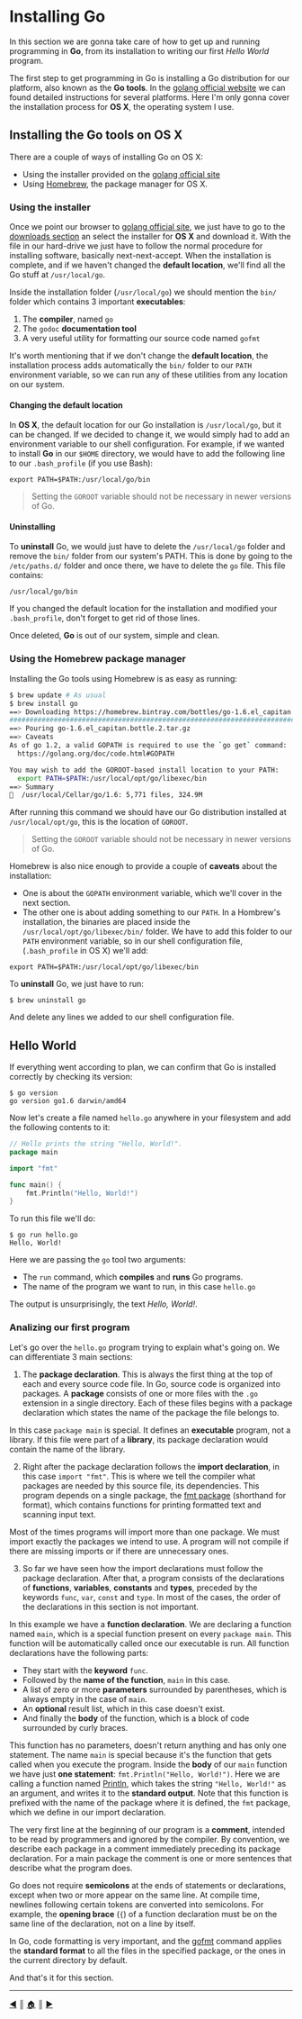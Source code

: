 # Installing Go
In this section we are gonna take care of how to get up and running programming in **Go**, from its installation to writing our first *Hello World* program.

The first step to get programming in Go is installing a Go distribution for our platform, also known as the **Go tools**. In the [golang official website][1] we can found detailed instructions for several platforms. Here I'm only gonna cover the installation process for **OS X**, the operating system I use.

## Installing the Go tools on OS X
There are a couple of ways of installing Go on OS X:

* Using the installer provided on the [golang official site][1]
* Using [Homebrew][3], the package manager for OS X.

### Using the installer
Once we point our browser to [golang official site][1], we just have to go to the [downloads section][2] an select the installer for **OS X** and download it. With the file in our hard-drive we just have to follow the normal procedure for installing software, basically next-next-accept. When the installation is complete, and if we haven't changed the **default location**, we'll find all the Go stuff at `/usr/local/go`.

Inside the installation folder (`/usr/local/go`) we should mention the `bin/` folder which contains 3 important **executables**:

1. The **compiler**, named `go`
2. The `godoc` **documentation tool**
3. A very useful utility for formatting our source code named `gofmt`

It's worth mentioning that if we don't change the **default location**, the installation process adds automatically the `bin/` folder to our `PATH` environment variable, so we can run any of these utilities from any location on our system.

#### Changing the default location
In **OS X**, the default location for our Go installation is `/usr/local/go`, but it can be changed. If we decided to change it, we would simply had to add an environment variable to our shell configuration. For example, if we wanted to install **Go** in our `$HOME` directory, we would have to add the following line to our `.bash_profile` (if you use Bash):
```
export PATH=$PATH:/usr/local/go/bin
```

> Setting the `GOROOT` variable should not be necessary in newer versions of Go.

#### Uninstalling
To **uninstall** Go, we would just have to delete the `/usr/local/go` folder and remove the `bin/` folder from our system's PATH. This is done by going to the `/etc/paths.d/` folder and once there, we have to delete the `go` file. This file contains:
```
/usr/local/go/bin
```

If you changed the default location for the installation and modified your `.bash_profile`, don't forget to get rid of those lines.

Once deleted, **Go** is out of our system, simple and clean.

### Using the Homebrew package manager
Installing the Go tools using Homebrew is as easy as running:
```bash
$ brew update # As usual
$ brew install go
==> Downloading https://homebrew.bintray.com/bottles/go-1.6.el_capitan.bottle.2.tar.gz
######################################################################## 100.0%
==> Pouring go-1.6.el_capitan.bottle.2.tar.gz
==> Caveats
As of go 1.2, a valid GOPATH is required to use the `go get` command:
  https://golang.org/doc/code.html#GOPATH

You may wish to add the GOROOT-based install location to your PATH:
  export PATH=$PATH:/usr/local/opt/go/libexec/bin
==> Summary
🍺  /usr/local/Cellar/go/1.6: 5,771 files, 324.9M
```

After running this command we should have our Go distribution installed at `/usr/local/opt/go`, this is the location of `GOROOT`.

> Setting the `GOROOT` variable should not be necessary in newer versions of Go.

Homebrew is also nice enough to provide a couple of **caveats** about the installation:

* One is about the `GOPATH` environment variable, which we'll cover in the next section.
* The other one is about adding something to our `PATH`. In a Hombrew's installation, the binaries are placed inside the `/usr/local/opt/go/libexec/bin/` folder. We have to add this folder to our `PATH` environment variable, so in our shell configuration file, (`.bash_profile` in OS X) we'll add:
```
export PATH=$PATH:/usr/local/opt/go/libexec/bin
```

To **uninstall** Go, we just have to run:
```
$ brew uninstall go
```

And delete any lines we added to our shell configuration file.

## Hello World
If everything went according to plan, we can confirm that Go is installed correctly by checking its version:
```
$ go version
go version go1.6 darwin/amd64
```

Now let's create a file named `hello.go` anywhere in your filesystem and add the following contents to it:
```go
// Hello prints the string "Hello, World!".
package main

import "fmt"

func main() {
	fmt.Println("Hello, World!")
}
```

To run this file we'll do:
```
$ go run hello.go
Hello, World!
```

Here we are passing the `go` tool two arguments:

* The `run` command, which **compiles** and **runs** Go programs.
* The name of the program we want to run, in this case `hello.go`

The output is unsurprisingly, the text *Hello, World!*.

### Analizing our first program
Let's go over the `hello.go` program trying to explain what's going on. We can differentiate 3 main sections:

1. The **package declaration**. This is always the first thing at the top of each and every source code file. In Go, source code is organized into packages. A **package** consists of one or more files with the `.go` extension in a single directory. Each of these files begins with a package declaration which states the name of the package the file belongs to.

  In this case `package main` is special. It defines an **executable** program, not a library. If this file were part of a **library**, its package declaration would contain the name of the library.

2. Right after the package declaration follows the **import declaration**, in this case `import "fmt"`. This is where we tell the compiler what packages are needed by this source file, its dependencies. This program depends on a single package, the [fmt package][4] (shorthand for format), which contains functions for printing formatted text and scanning input text.

  Most of the times programs will import more than one package. We must import exactly the packages we intend to use. A program will not compile if there are missing imports or if there are unnecessary ones.

3. So far we have seen how the import declarations must follow the package declaration. After that, a program consists of the declarations of **functions**, **variables**, **constants** and **types**, preceded by the keywords `func`, `var`, `const` and `type`. In most of the cases, the order of the declarations in this section is not important.

  In this example we have a **function declaration**. We are declaring a function named `main`, which is a special function present on every `package main`. This function will be automatically called once our executable is run. All function declarations have the following parts:

  * They start with the **keyword** `func`.
  * Followed by the **name of the function**, `main` in this case.
  * A list of zero or more **parameters** surrounded by parentheses, which is always empty in the case of `main`.
  * An **optional** result list, which in this case doesn't exist.
  * And finally the **body** of the function, which is a block of code surrounded by curly braces.

  This function has no parameters, doesn't return anything and has only one statement. The name `main` is special because it's the function that gets called when you execute the program. Inside the **body** of our `main` function we have just **one statement**: `fmt.Println("Hello, World!")`. Here we are calling a function named [Println][5], which takes the string `"Hello, World!"` as an argument, and writes it to the **standard output**. Note that this function is prefixed with the name of the package where it is defined, the `fmt` package, which we define in our import declaration.

The very first line at the beginning of our program is a **comment**, intended to be read by programmers and ignored by the compiler. By convention, we describe each package in a comment immediately preceding its package declaration. For a main package the comment is one or more sentences that describe what the program does.

Go does not require **semicolons** at the ends of statements or declarations, except when two or more appear on the same line. At compile time, newlines following certain tokens are converted into semicolons. For example, the **opening brace** (`{`) of a function declaration must be on the same line of the declaration, not on a line by itself.

In Go, code formatting is very important, and the [gofmt][6] command applies the **standard format** to all the files in the specified package, or the ones in the current directory by default.

And that's it for this section.

---
[:arrow_backward:][back] ║ [:house:][home] ║ [:arrow_forward:][next]

<!-- navigation -->
[home]: ../README.md
[back]: ../README.md
[next]: workspace.md


<!-- links -->
[1]: https://golang.org/doc/install
[2]: https://golang.org/dl/
[3]: http://brew.sh/
[4]: https://golang.org/pkg/fmt/
[5]: https://golang.org/pkg/fmt/#Println
[6]: https://golang.org/cmd/gofmt/

